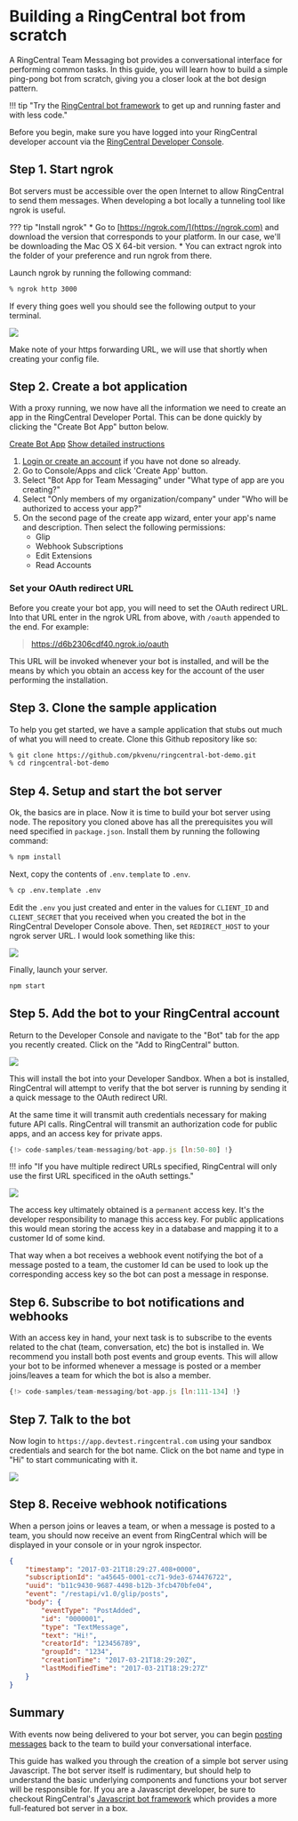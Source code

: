 # Building a RingCentral bot from scratch

A RingCentral Team Messaging bot provides a conversational interface for performing common tasks. In this guide, you will learn how to build a simple ping-pong bot from scratch, giving you a closer look at the bot design pattern.

!!! tip "Try the [RingCentral bot framework](../node/) to get up and running faster and with less code."

Before you begin, make sure you have logged into your RingCentral developer account via the [RingCentral Developer Console](https://developers.ringcentral.com/my-account.html#/applications).

## Step 1. Start ngrok

Bot servers must be accessible over the open Internet to allow RingCentral to send them messages. When developing a bot locally a tunneling tool like ngrok is useful. 

??? tip "Install ngrok"
    * Go to [https://ngrok.com/](https://ngrok.com) and download the version that corresponds to your platform. In our case, we'll be downloading the Mac OS X 64-bit version.
    * You can extract ngrok into the folder of your preference and run ngrok from there.

Launch ngrok by running the following command:

```bash 
% ngrok http 3000
```

If every thing goes well you should see the following output to your terminal.

<img src="../../../img/ngrok-running.png" class="img-fluid" style="max-width: 400px">

Make note of your https forwarding URL, we will use that shortly when creating your config file. 

## Step 2. Create a bot application

With a proxy running, we now have all the information we need to create an app in the RingCentral Developer Portal. This can be done quickly by clicking the "Create Bot App" button below. 

<a target="_new" href="https://developer.ringcentral.com/new-app?name=Chatbot+Quick+Start+App&desc=A+simple+app+to+demo+creating+a+chat+bot+on+RingCentral&public=false&type=ServerBot&carriers=7710,7310,3420&permissions=ReadAccounts,SubscriptionWebhook,Glip,EditExtensions&redirectUri=" class="btn btn-primary">Create Bot App</a>
<a class="btn-link btn-collapse" data-toggle="collapse" href="#create-app-instructions" role="button" aria-expanded="false" aria-controls="create-app-instructions">Show detailed instructions</a>

<div class="collapse" id="create-app-instructions">
<ol>
<li><a href="https://developer.ringcentral.com/login.html#/">Login or create an account</a> if you have not done so already.</li>
<li>Go to Console/Apps and click 'Create App' button.</li>
<li>Select "Bot App for Team Messaging" under "What type of app are you creating?"</li>
<li>Select "Only members of my organization/company" under "Who will be authorized to access your app?"
<li>On the second page of the create app wizard, enter your app's name and description. Then select the following permissions:
  <ul>
    <li>Glip</li>
    <li>Webhook Subscriptions</li>
    <li>Edit Extensions</li>
    <li>Read Accounts</li>
  </ul>
  </li>
</ol>
</div>

### Set your OAuth redirect URL

Before you create your bot app, you will need to set the OAuth redirect URL. Into that URL enter in the ngrok URL from above, with `/oauth` appended to the end. For example:

> https://d6b2306cdf40.ngrok.io/oauth

This URL will be invoked whenever your bot is installed, and will be the means by which you obtain an access key for the account of the user performing the installation.


## Step 3. Clone the sample application

To help you get started, we have a sample application that stubs out much of what you will need to create. Clone this Github repository like so:

```bash
% git clone https://github.com/pkvenu/ringcentral-bot-demo.git
% cd ringcentral-bot-demo
```

## Step 4. Setup and start the bot server

Ok, the basics are in place. Now it is time to build your bot server using node. The repository you cloned above has all the prerequisites you will need specified in `package.json`. Install them by running the following command:

```bash
% npm install
```

Next, copy the contents of `.env.template` to `.env`.

```bash
% cp .env.template .env
```

Edit the `.env` you just created and enter in the values for `CLIENT_ID` and `CLIENT_SECRET` that you received when you created the bot in the RingCentral Developer Console above. Then, set `REDIRECT_HOST` to your ngrok server URL. I would look something like this:
   
<img src="../envfile.png" class="img-fluid" style="max-width: 500px">

Finally, launch your server.

```bash
npm start
```

## Step 5. Add the bot to your RingCentral account

Return to the Developer Console and navigate to the "Bot" tab for the app you recently created. Click on the "Add to RingCentral" button.

<img class="img-fluid" src="../add-to-ringcentral.png" style="max-width: 600px">

This will install the bot into your Developer Sandbox. When a bot is installed, RingCentral will attempt to verify that the bot server is running by sending it a quick message to the OAuth redirect URI.

At the same time it will transmit auth credentials necessary for making future API calls. RingCentral will transmit an authorization code for public apps, and an access key for private apps.

```js
{!> code-samples/team-messaging/bot-app.js [ln:50-80] !}
```

!!! info "If you have multiple redirect URLs specified, RingCentral will only use the first URL specificed in the oAuth settings."

<img src="../../../img/authorization.png" class="img-fluid" style="max-width: 300px">

The access key ultimately obtained is a `permanent` access key. It's the developer responsibility to manage this access key. For public applications this would mean storing the access key in a database and mapping it to a customer Id of some kind. 

That way when a bot receives a webhook event notifying the bot of a message posted to a team, the customer Id can be used to look up the corresponding access key so the bot can post a message in response. 

## Step 6. Subscribe to bot notifications and webhooks

With an access key in hand, your next task is to subscribe to the events related to the chat (team, conversation, etc) the bot is installed in. We recommend you install both post events and group events. This will allow your bot to be informed whenever a message is posted or a member joins/leaves a team for which the bot is also a member. 

```js
{!> code-samples/team-messaging/bot-app.js [ln:111-134] !}
```

## Step 7. Talk to the bot

Now login to `https://app.devtest.ringcentral.com` using your sandbox credentials and search for the bot name. Click on the bot name and type in "Hi" to start communicating with it.

<img src="../../../img/bot_devtest.png" class="img-fluid">

## Step 8. Receive webhook notifications

When a person joins or leaves a team, or when a message is posted to a team, you should now receive an event from RingCentral which will be displayed in your console or in your ngrok inspector. 

```json
{
    "timestamp": "2017-03-21T18:29:27.408+0000",
    "subscriptionId": "a45645-0001-cc71-9de3-674476722",
    "uuid": "b11c9430-9687-4498-b12b-3fcb470bfe04",
    "event": "/restapi/v1.0/glip/posts",
    "body": {
        "eventType": "PostAdded",
        "id": "0000001",
        "type": "TextMessage",
        "text": "Hi!",
        "creatorId": "123456789",
        "groupId": "1234",
        "creationTime": "2017-03-21T18:29:20Z",
        "lastModifiedTime": "2017-03-21T18:29:27Z"
    }
}
```

## Summary

With events now being delivered to your bot server, you can begin [posting messages](../posting/) back to the team to build your conversational interface.

This guide has walked you through the creation of a simple bot server using Javascript. The bot server itself is rudimentary, but should help to understand the basic underlying components and functions your bot server will be responsible for. If you are a Javascript developer, be sure to checkout RingCentral's [Javascript bot framework](../node/) which provides a more full-featured bot server in a box. 
